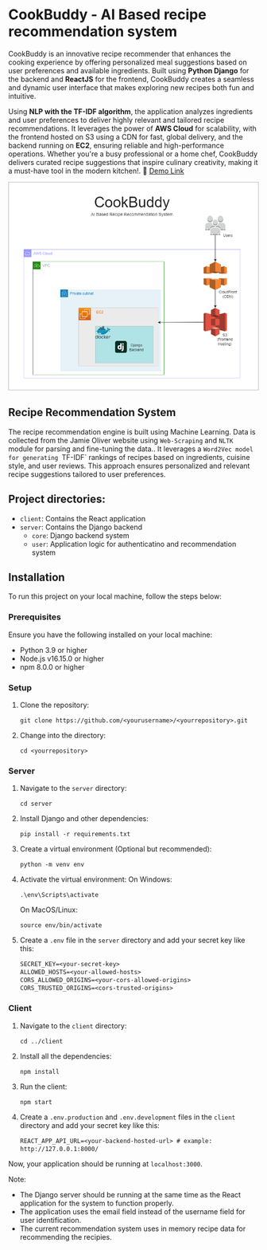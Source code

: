 # CookBuddy - AI Based recipe recommendation system

CookBuddy is an innovative recipe recommender that enhances the cooking experience by offering personalized meal suggestions based on user preferences and available ingredients. Built using <b>Python Django</b> for the backend and <b>ReactJS</b> for the frontend, CookBuddy creates a seamless and dynamic user interface that makes exploring new recipes both fun and intuitive.

Using <b>NLP with the TF-IDF algorithm</b>, the application analyzes ingredients and user preferences to deliver highly relevant and tailored recipe recommendations. It leverages the power of <b>AWS Cloud</b> for scalability, with the frontend hosted on </b>S3 using a CDN</b> for fast, global delivery, and the backend running on <b>EC2</b>, ensuring reliable and high-performance operations. Whether you're a busy professional or a home chef, CookBuddy delivers curated recipe suggestions that inspire culinary creativity, making it a must-have tool in the modern kitchen!. 🔗 [Demo Link](https://drive.google.com/file/d/1Yp3sEGMDyrm9HqDNFD2joMEHQmRFzXm-/view?usp=sharing)

![alt text](resource/architecture.png)

## Recipe Recommendation System
The recipe recommendation engine is built using Machine Learning. Data is collected from the Jamie Oliver website using `Web-Scraping` and `NLTK` module for parsing and fine-tuning the data.. It leverages a `Word2Vec model for generating `TF-IDF` rankings of recipes based on ingredients, cuisine style, and user reviews. This approach ensures personalized and relevant recipe suggestions tailored to user preferences. 

## Project directories: 

- `client`: Contains the React application
- `server`: Contains the Django backend
    - `core`: Django backend system
    - `user`: Application logic for authenticatino and recommendation system

## Installation

To run this project on your local machine, follow the steps below:

### Prerequisites

Ensure you have the following installed on your local machine:

- Python 3.9 or higher
- Node.js v16.15.0 or higher
- npm 8.0.0 or higher

### Setup

1. Clone the repository:
    ```
    git clone https://github.com/<yourusername>/<yourrepository>.git
    ```
2. Change into the directory:
    ```
    cd <yourrepository>
    ```

### Server

1. Navigate to the `server` directory:
    ```
    cd server
    ```
2. Install Django and other dependencies:
    ```
    pip install -r requirements.txt
    ```
3. Create a virtual environment (Optional but recommended):
    ```
    python -m venv env
    ```
4. Activate the virtual environment:
    On Windows:
    ```
    .\env\Scripts\activate
    ```
    On MacOS/Linux:
    ```
    source env/bin/activate
    ```
5. Create a `.env` file in the `server` directory and add your secret key like this: 
    ```
    SECRET_KEY=<your-secret-key>
    ALLOWED_HOSTS=<your-allowed-hosts>
    CORS_ALLOWED_ORIGINS=<your-cors-allowed-origins>
    CORS_TRUSTED_ORIGINS=<cors-trusted-origins>
    ```

### Client

1. Navigate to the `client` directory:
    ```
    cd ../client
    ```
2. Install all the dependencies:
    ```
    npm install
    ```
3. Run the client:
    ```
    npm start
    ```
5. Create a `.env.production` and `.env.development` files in the `client` directory and add your secret key like this: 
    ```
    REACT_APP_API_URL=<your-backend-hosted-url> # example: http://127.0.0.1:8000/
    ```

Now, your application should be running at `localhost:3000`.

Note:
- The Django server should be running at the same time as the React application for the system to function properly.
- The application uses the email field instead of the username field for user identification.
- The current recommendation system uses in memory recipe data for recommending the recipies.
